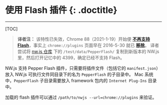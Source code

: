 # 使用 Flash 插件 {: .doctitle}
---

[TOC]

> **译者注：**
> 该特性已失效，Chrome 88（2021-1-19）开始便 [**不再支持 Flash**](https://support.google.com/chrome/a/answer/10314655#87)，事实上 `chrome://plugins` 页面早在 2016-5-30 就已 [**移除**](https://bugs.chromium.org/p/chromium/issues/detail?id=615738)。
> 译者尝试将 [nw.js 仓库](https://github.com/nwjs/nw.js) 下的 `/test/data/PepperFlash/` 复制到新版本的 NW.js 里，然后打开记忆中的 4399，确定已经不支持 Flash。

NW.js 支持 Pepper Flash 插件，只需要将插件文件（包括它的 `manifest.json`）放入 NW.js 可执行文件同目录下的名为 `PepperFlash` 的子目录中。
Mac 系统中，`PepperFlash` 子目录需要放入 framework 包内的 `Internet Plug-Ins` 目录中。

加载的 flash 插件可以通过 `/path/to/nwjs --url=chrome://plugins` 来验证。
